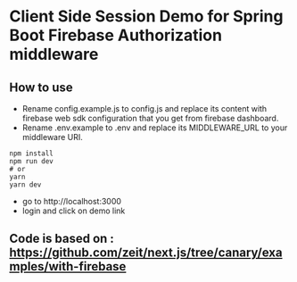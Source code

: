 # Client Side Session Demo for Spring Boot Firebase Authorization middleware

## How to use

- Rename config.example.js to config.js and replace its content with firebase web sdk configuration that you get from firebase dashboard.
- Rename .env.example to .env and replace its MIDDLEWARE_URL to your middleware URI.

```
npm install
npm run dev
# or
yarn
yarn dev
```

- go to http://localhost:3000
- login and click on demo link

## Code is based on : https://github.com/zeit/next.js/tree/canary/examples/with-firebase
